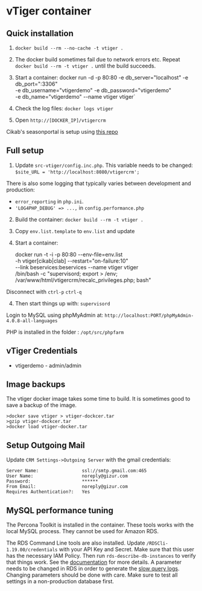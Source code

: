 vTiger container
=================


Quick installation
------------------

1. `docker build --rm --no-cache -t vtiger .`
1. The docker build sometimes fail due to network errors etc. Repeat
`docker build --rm -t vtiger .` until the build succeeds.
1. Start a container:
    docker run -d -p 80:80 -e db_server="localhost" -e db_port=":3306" \
    -e db_username="vtigerdemo" -e db_password="vtigerdemo" \
    -e db_name="vtigerdemo" --name vtiger vtiger`

1. Check the log files: `docker logs vtiger`
1. Open `http://[DOCKER_IP]/vtigercrm`

Cikab's seasonportal is setup using [this repo](https://github.com/gizur/cikab)


Full setup
----------

1. Update `src-vtiger/config.inc.php`. This variable needs to be changed:
`$site_URL = 'http://localhost:8080/vtigercrm';`

There is also some logging that typically varies between development and production:

 * `error_reporting` in `php.ini`.
 *  `'LOG4PHP_DEBUG' => ...,` in `config.performance.php`

2. Build the container: `docker build --rm -t vtiger .`

3. Copy `env.list.template` to `env.list` and update

3. Start a container:

    docker run -t -i -p 80:80 --env-file=env.list \
    -h vtiger[cikab|clab] --restart="on-failure:10" \
    --link beservices:beservices --name vtiger vtiger \
    /bin/bash -c "supervisord; export > /env; /var/www/html/vtigercrm/recalc_privileges.php; bash"

  Disconnect with `ctrl-p` `ctrl-q`

4. Then start things up with: `supervisord`


Login to MySQL using phpMyAdmin at:
`http://localhost:PORT/phpMyAdmin-4.0.8-all-languages`

PHP is installed in the folder : `/opt/src/phpfarm`


vTiger Credentials
------------------

 * vtigerdemo - admin/admin


Image backups
-------------

The vtiger docker image takes some time to build. It is sometimes good to save
a backup of the image.

	>docker save vtiger > vtiger-dockcer.tar
	>gzip vtiger-dockcer.tar
	>docker load vtiger-docker.tar


Setup Outgoing Mail
-------------------

Update `CRM Settings->Outgoing Server` with the gmail credentials:

	Server Name:				ssl://smtp.gmail.com:465
	User Name:					noreply@gizur.com
	Password:					******  
	From Email:					noreply@gizur.com
	Requires Authentication?:	Yes


MySQL performance tuning
------------------------

The Percona Toolkit is installed in the container. These tools works with the
local MySQL process. They cannot be used for Amazon RDS.

The RDS Command Line tools are also installed. Update `/RDSCli-1.19.00/credentials`
with your API Key and Secret. Make sure that this user has the necessary IAM
Policy. Then run `rds-describe-db-instances` to verify that things work.
See the
[documentation](http://docs.aws.amazon.com/AmazonRDS/latest/CommandLineReference/Welcome.html)
for more details. A parameter needs to be changed in RDS in order to generate the
[slow query logs](http://docs.aws.amazon.com/AmazonRDS/latest/UserGuide/USER_LogAccess.Concepts.MySQL.html).
Changing parameters should be done with care. Make sure to test all settings in
a non-production database first.
